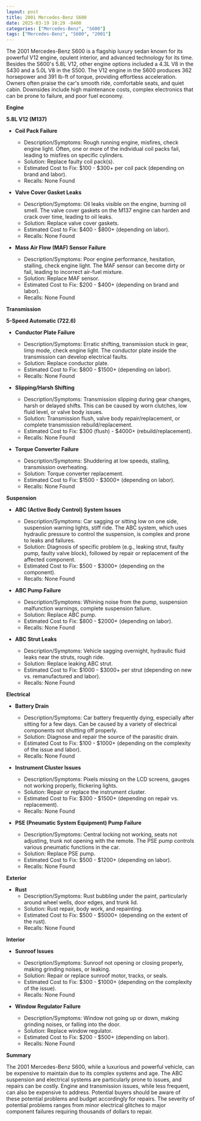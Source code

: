 ```yaml
---
layout: post
title: 2001 Mercedes-Benz S600
date: 2025-03-19 10:29 -0400
categories: ["Mercedes-Benz", "S600"]
tags: ["Mercedes-Benz", "S600", "2001"]
---
```

The 2001 Mercedes-Benz S600 is a flagship luxury sedan known for its powerful V12 engine, opulent interior, and advanced technology for its time. Besides the S600's 5.8L V12, other engine options included a 4.3L V8 in the S430 and a 5.0L V8 in the S500. The V12 engine in the S600 produces 362 horsepower and 391 lb-ft of torque, providing effortless acceleration. Owners often praise the car's smooth ride, comfortable seats, and quiet cabin. Downsides include high maintenance costs, complex electronics that can be prone to failure, and poor fuel economy.

**Engine**

**5.8L V12 (M137)**

*   **Coil Pack Failure**
    *   Description/Symptoms: Rough running engine, misfires, check engine light. Often, one or more of the individual coil packs fail, leading to misfires on specific cylinders.
    *   Solution: Replace faulty coil pack(s).
    *   Estimated Cost to Fix: $100 - $300+ per coil pack (depending on brand and labor).
    *   Recalls: None Found

*   **Valve Cover Gasket Leaks**
    *   Description/Symptoms: Oil leaks visible on the engine, burning oil smell. The valve cover gaskets on the M137 engine can harden and crack over time, leading to oil leaks.
    *   Solution: Replace valve cover gaskets.
    *   Estimated Cost to Fix: $400 - $800+ (depending on labor).
    *   Recalls: None Found

*   **Mass Air Flow (MAF) Sensor Failure**
    *   Description/Symptoms: Poor engine performance, hesitation, stalling, check engine light. The MAF sensor can become dirty or fail, leading to incorrect air-fuel mixture.
    *   Solution: Replace MAF sensor.
    *   Estimated Cost to Fix: $200 - $400+ (depending on brand and labor).
    *   Recalls: None Found

**Transmission**

**5-Speed Automatic (722.6)**

*   **Conductor Plate Failure**
    *   Description/Symptoms: Erratic shifting, transmission stuck in gear, limp mode, check engine light. The conductor plate inside the transmission can develop electrical faults.
    *   Solution: Replace conductor plate.
    *   Estimated Cost to Fix: $800 - $1500+ (depending on labor).
    *   Recalls: None Found

*   **Slipping/Harsh Shifting**
    *   Description/Symptoms: Transmission slipping during gear changes, harsh or delayed shifts. This can be caused by worn clutches, low fluid level, or valve body issues.
    *   Solution: Transmission flush, valve body repair/replacement, or complete transmission rebuild/replacement.
    *   Estimated Cost to Fix: $300 (flush) - $4000+ (rebuild/replacement).
    *   Recalls: None Found

* **Torque Converter Failure**
    * Description/Symptoms: Shuddering at low speeds, stalling, transmission overheating.
    * Solution: Torque converter replacement.
    * Estimated Cost to Fix: $1500 - $3000+ (depending on labor).
    * Recalls: None Found

**Suspension**

*   **ABC (Active Body Control) System Issues**
    *   Description/Symptoms: Car sagging or sitting low on one side, suspension warning lights, stiff ride. The ABC system, which uses hydraulic pressure to control the suspension, is complex and prone to leaks and failures.
    *   Solution: Diagnosis of specific problem (e.g., leaking strut, faulty pump, faulty valve block), followed by repair or replacement of the affected component.
    *   Estimated Cost to Fix: $500 - $3000+ (depending on the component).
    *   Recalls: None Found

*   **ABC Pump Failure**
    *   Description/Symptoms: Whining noise from the pump, suspension malfunction warnings, complete suspension failure.
    *   Solution: Replace ABC pump.
    *   Estimated Cost to Fix: $800 - $2000+ (depending on labor).
    *   Recalls: None Found

*   **ABC Strut Leaks**
    *   Description/Symptoms: Vehicle sagging overnight, hydraulic fluid leaks near the struts, rough ride.
    *   Solution: Replace leaking ABC strut.
    *   Estimated Cost to Fix: $1000 - $3000+ per strut (depending on new vs. remanufactured and labor).
    *   Recalls: None Found

**Electrical**

*   **Battery Drain**
    *   Description/Symptoms: Car battery frequently dying, especially after sitting for a few days. Can be caused by a variety of electrical components not shutting off properly.
    *   Solution: Diagnose and repair the source of the parasitic drain.
    *   Estimated Cost to Fix: $100 - $1000+ (depending on the complexity of the issue and labor).
    *   Recalls: None Found

*   **Instrument Cluster Issues**
    *   Description/Symptoms: Pixels missing on the LCD screens, gauges not working properly, flickering lights.
    *   Solution: Repair or replace the instrument cluster.
    *   Estimated Cost to Fix: $300 - $1500+ (depending on repair vs. replacement).
    *   Recalls: None Found

*   **PSE (Pneumatic System Equipment) Pump Failure**
    *   Description/Symptoms: Central locking not working, seats not adjusting, trunk not opening with the remote. The PSE pump controls various pneumatic functions in the car.
    *   Solution: Replace PSE pump.
    *   Estimated Cost to Fix: $500 - $1200+ (depending on labor).
    *   Recalls: None Found

**Exterior**

*   **Rust**
    *   Description/Symptoms: Rust bubbling under the paint, particularly around wheel wells, door edges, and trunk lid.
    *   Solution: Rust repair, body work, and repainting.
    *   Estimated Cost to Fix: $500 - $5000+ (depending on the extent of the rust).
    *   Recalls: None Found

**Interior**

*   **Sunroof Issues**
    *   Description/Symptoms: Sunroof not opening or closing properly, making grinding noises, or leaking.
    *   Solution: Repair or replace sunroof motor, tracks, or seals.
    *   Estimated Cost to Fix: $300 - $1000+ (depending on the complexity of the issue).
    *   Recalls: None Found

*   **Window Regulator Failure**
    *   Description/Symptoms: Window not going up or down, making grinding noises, or falling into the door.
    *   Solution: Replace window regulator.
    *   Estimated Cost to Fix: $200 - $500+ (depending on labor).
    *   Recalls: None Found

**Summary**

The 2001 Mercedes-Benz S600, while a luxurious and powerful vehicle, can be expensive to maintain due to its complex systems and age. The ABC suspension and electrical systems are particularly prone to issues, and repairs can be costly. Engine and transmission issues, while less frequent, can also be expensive to address. Potential buyers should be aware of these potential problems and budget accordingly for repairs. The severity of potential problems ranges from minor electrical glitches to major component failures requiring thousands of dollars to repair.

